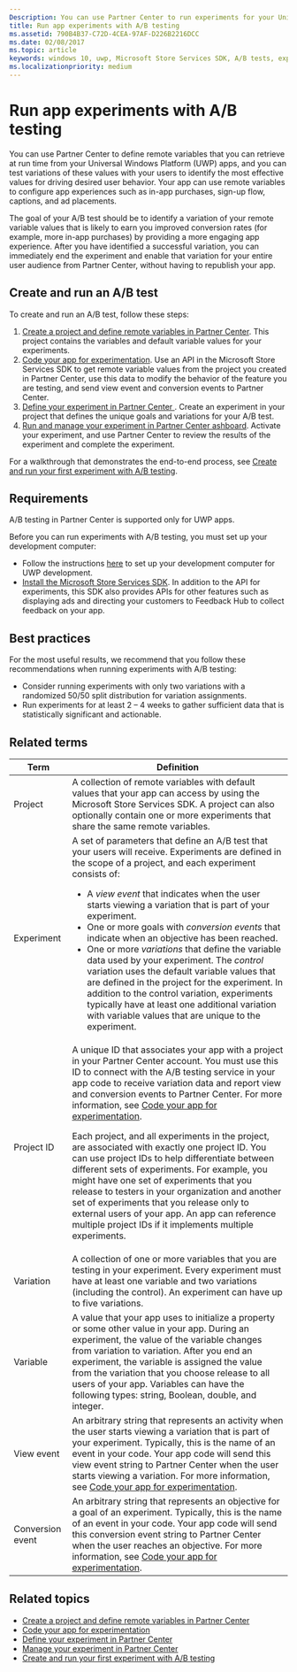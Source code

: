 ```yaml
---
Description: You can use Partner Center to run experiments for your Universal Windows Platform (UWP) apps with A/B testing.
title: Run app experiments with A/B testing
ms.assetid: 790B4B37-C72D-4CEA-97AF-D226B2216DCC
ms.date: 02/08/2017
ms.topic: article
keywords: windows 10, uwp, Microsoft Store Services SDK, A/B tests, experiments
ms.localizationpriority: medium
---
```

# Run app experiments with A/B testing

You can use Partner Center to define remote variables that you can retrieve at run time from your Universal Windows Platform (UWP) apps, and you can test variations of these values with your users to identify the most effective values for driving desired user behavior. Your app can use remote variables to configure app experiences such as in-app purchases, sign-up flow, captions, and ad placements.

The goal of your A/B test should be to identify a variation of your remote variable values that is likely to earn you improved conversion rates (for example, more in-app purchases) by providing a more engaging app experience. After you have identified a successful variation, you can immediately end the experiment and enable that variation for your entire user audience from Partner Center, without having to republish your app.

## Create and run an A/B test

To create and run an A/B test, follow these steps:

1. [Create a project and define remote variables in Partner Center](create-a-project-and-define-remote-variables-in-the-dev-center-dashboard.md). This project contains the variables and default variable values for your experiments.  
2. [Code your app for experimentation](code-your-experiment-in-your-app.md). Use an API in the Microsoft Store Services SDK to get remote variable values from the project you created in Partner Center, use this data to modify the behavior of the feature you are testing, and send view event and conversion events to Partner Center.
3. [Define your experiment in Partner Center ](define-your-experiment-in-the-dev-center-dashboard.md). Create an experiment in your project that defines the unique goals and variations for your A/B test.
4. [Run and manage your experiment in Partner Center ashboard](manage-your-experiment.md). Activate your experiment, and use Partner Center to review the results of the experiment and complete the experiment.

For a walkthrough that demonstrates the end-to-end process, see [Create and run your first experiment with A/B testing](create-and-run-your-first-experiment-with-a-b-testing.md).

## Requirements

A/B testing in Partner Center is supported only for UWP apps.

Before you can run experiments with A/B testing, you must set up your development computer:

* Follow the instructions [here](../get-started/get-set-up.md) to set up your development computer for UWP development.
* [Install the Microsoft Store Services SDK](microsoft-store-services-sdk.md#install-the-sdk). In addition to the API for experiments, this SDK also provides APIs for other features such as displaying ads and directing your customers to Feedback Hub to collect feedback on your app.

## Best practices

For the most useful results, we recommend that you follow these recommendations when running experiments with A/B testing:

* Consider running experiments with only two variations with a randomized 50/50 split distribution for variation assignments.
* Run experiments for at least 2 – 4 weeks to gather sufficient data that is statistically significant and actionable.

<span id="terms" />

## Related terms

|  Term  |  Definition  |
|--------|--------------|
| Project    |   A collection of remote variables with default values that your app can access by using the Microsoft Store Services SDK. A project can also optionally contain one or more experiments that share the same remote variables.  |
| Experiment    |   A set of parameters that define an A/B test that your users will receive. Experiments are defined in the scope of a project, and each experiment consists of: <p></p><ul><li>A *view event* that indicates when the user starts viewing a variation that is part of your experiment.</li><li>One or more goals with *conversion events* that indicate when an objective has been reached.</li><li>One or more *variations* that define the variable data used by your experiment. The *control* variation uses the default variable values that are defined in the project for the experiment. In addition to the control variation, experiments typically have at least one additional variation with variable values that are unique to the experiment. </li></ul>          |
| Project ID    |   A unique ID that associates your app with a project in your Partner Center account. You must use this ID to connect with the A/B testing service in your app code to receive variation data and report view and conversion events to Partner Center. For more information, see [Code your app for experimentation](code-your-experiment-in-your-app.md).<p></p><p>Each project, and all experiments in the project, are associated with exactly one project ID. You can use project IDs to help differentiate between different sets of experiments. For example, you might have one set of experiments that you release to testers in your organization and another set of experiments that you release only to external users of your app.  An app can reference multiple project IDs if it implements multiple experiments.</p>         |
| Variation    |   A collection of one or more variables that you are testing in your experiment. Every experiment must have at least one variable and two variations (including the control). An experiment can have up to five variations.           |
| Variable    |  A value that your app uses to initialize a property or some other value in your app. During an experiment, the value of the variable changes from variation to variation. After you end an experiment, the variable is assigned the value from the variation that you choose release to all users of your app. Variables can have the following types: string, Boolean, double, and integer.
| View event    |  An arbitrary string that represents an activity when the user starts viewing a variation that is part of your experiment. Typically, this is the name of an event in your code. Your app code will send this view event string to Partner Center when the user starts viewing a variation. For more information, see [Code your app for experimentation](code-your-experiment-in-your-app.md).
| Conversion event    |  An arbitrary string that represents an objective for a goal of an experiment. Typically, this is the name of an event in your code. Your app code will send this conversion event string to Partner Center when the user reaches an objective. For more information, see [Code your app for experimentation](code-your-experiment-in-your-app.md).  

## Related topics

* [Create a project and define remote variables in Partner Center](create-a-project-and-define-remote-variables-in-the-dev-center-dashboard.md)
* [Code your app for experimentation](code-your-experiment-in-your-app.md)
* [Define your experiment in Partner Center](define-your-experiment-in-the-dev-center-dashboard.md)
* [Manage your experiment in Partner Center](manage-your-experiment.md)
* [Create and run your first experiment with A/B testing](create-and-run-your-first-experiment-with-a-b-testing.md)
